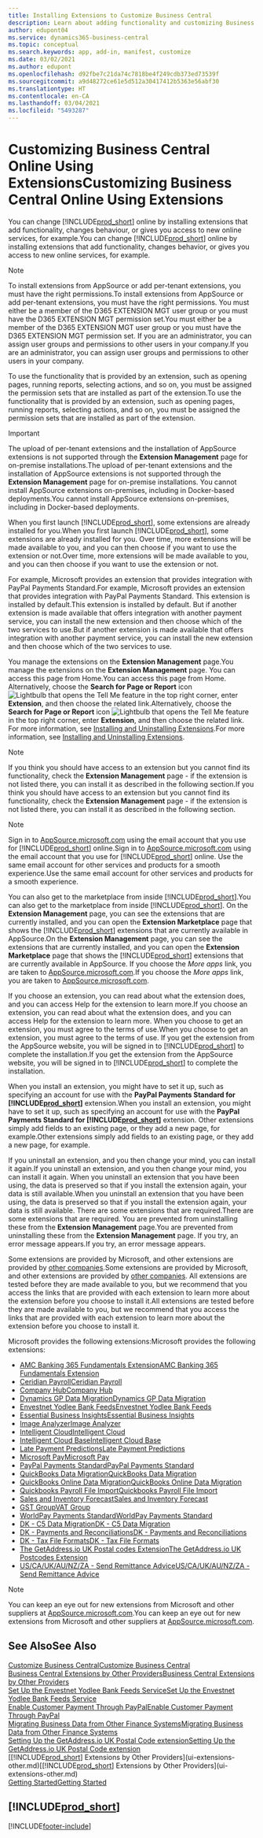 ```yaml
---
title: Installing Extensions to Customize Business Central
description: Learn about adding functionality and customizing Business Central by installing extensions.
author: edupont04
ms.service: dynamics365-business-central
ms.topic: conceptual
ms.search.keywords: app, add-in, manifest, customize
ms.date: 03/02/2021
ms.author: edupont
ms.openlocfilehash: d92fbe7c21da74c7818be4f249cdb373ed73539f
ms.sourcegitcommit: a9d48272ce61e5d512a30417412b5363e56abf30
ms.translationtype: HT
ms.contentlocale: en-CA
ms.lasthandoff: 03/04/2021
ms.locfileid: "5493287"
---
```

# <a name="customizing-business-central-online-using-extensions"></a><span data-ttu-id="9a7e6-103">Customizing Business Central Online Using Extensions</span><span class="sxs-lookup"><span data-stu-id="9a7e6-103">Customizing Business Central Online Using Extensions</span></span>

<span data-ttu-id="9a7e6-104">You can change [!INCLUDE[prod_short](includes/prod_short.md)] online by installing extensions that add functionality, changes behaviour, or gives you access to new online services, for example.</span><span class="sxs-lookup"><span data-stu-id="9a7e6-104">You can change [!INCLUDE[prod_short](includes/prod_short.md)] online by installing extensions that add functionality, changes behavior, or gives you access to new online services, for example.</span></span>

> [!NOTE]
> <span data-ttu-id="9a7e6-105">To install extensions from AppSource or add per-tenant extensions, you must have the right permissions.</span><span class="sxs-lookup"><span data-stu-id="9a7e6-105">To install extensions from AppSource or add per-tenant extensions, you must have the right permissions.</span></span> <span data-ttu-id="9a7e6-106">You must either be a member of the D365 EXTENSION MGT user group or you must have the D365 EXTENSION MGT permission set.</span><span class="sxs-lookup"><span data-stu-id="9a7e6-106">You must either be a member of the D365 EXTENSION MGT user group or you must have the D365 EXTENSION MGT permission set.</span></span> <span data-ttu-id="9a7e6-107">If you are an administrator, you can assign user groups and permissions to other users in your company.</span><span class="sxs-lookup"><span data-stu-id="9a7e6-107">If you are an administrator, you can assign user groups and permissions to other users in your company.</span></span>

<span data-ttu-id="9a7e6-108">To use the functionality that is provided by an extension, such as opening pages, running reports, selecting actions, and so on, you must be assigned the permission sets that are installed as part of the extension.</span><span class="sxs-lookup"><span data-stu-id="9a7e6-108">To use the functionality that is provided by an extension, such as opening pages, running reports, selecting actions, and so on, you must be assigned the permission sets that are installed as part of the extension.</span></span>

> [!IMPORTANT]  
> <span data-ttu-id="9a7e6-109">The upload of per-tenant extensions and the installation of AppSource extensions is not supported through the **Extension Management** page for on-premise installations.</span><span class="sxs-lookup"><span data-stu-id="9a7e6-109">The upload of per-tenant extensions and the installation of AppSource extensions is not supported through the **Extension Management** page for on-premise installations.</span></span> <span data-ttu-id="9a7e6-110">You cannot install AppSource extensions on-premises, including in Docker-based deployments.</span><span class="sxs-lookup"><span data-stu-id="9a7e6-110">You cannot install AppSource extensions on-premises, including in Docker-based deployments.</span></span>

<span data-ttu-id="9a7e6-111">When you first launch [!INCLUDE[prod_short](includes/prod_short.md)], some extensions are already installed for you.</span><span class="sxs-lookup"><span data-stu-id="9a7e6-111">When you first launch [!INCLUDE[prod_short](includes/prod_short.md)], some extensions are already installed for you.</span></span> <span data-ttu-id="9a7e6-112">Over time, more extensions will be made available to you, and you can then choose if you want to use the extension or not.</span><span class="sxs-lookup"><span data-stu-id="9a7e6-112">Over time, more extensions will be made available to you, and you can then choose if you want to use the extension or not.</span></span>

<span data-ttu-id="9a7e6-113">For example, Microsoft provides an extension that provides integration with PayPal Payments Standard.</span><span class="sxs-lookup"><span data-stu-id="9a7e6-113">For example, Microsoft provides an extension that provides integration with PayPal Payments Standard.</span></span> <span data-ttu-id="9a7e6-114">This extension is installed by default.</span><span class="sxs-lookup"><span data-stu-id="9a7e6-114">This extension is installed by default.</span></span>
<span data-ttu-id="9a7e6-115">But if another extension is made available that offers integration with another payment service, you can install the new extension and then choose which of the two services to use.</span><span class="sxs-lookup"><span data-stu-id="9a7e6-115">But if another extension is made available that offers integration with another payment service, you can install the new extension and then choose which of the two services to use.</span></span>  

<span data-ttu-id="9a7e6-116">You manage the extensions on the **Extension Management** page.</span><span class="sxs-lookup"><span data-stu-id="9a7e6-116">You manage the extensions on the **Extension Management** page.</span></span> <span data-ttu-id="9a7e6-117">You can access this page from Home.</span><span class="sxs-lookup"><span data-stu-id="9a7e6-117">You can access this page from Home.</span></span> <span data-ttu-id="9a7e6-118">Alternatively, choose the **Search for Page or Report** icon ![Lightbulb that opens the Tell Me feature](media/ui-search/search_small.png "Tell me what you want to do") in the top right corner, enter **Extension**, and then choose the related link.</span><span class="sxs-lookup"><span data-stu-id="9a7e6-118">Alternatively, choose the **Search for Page or Report** icon ![Lightbulb that opens the Tell Me feature](media/ui-search/search_small.png "Tell me what you want to do") in the top right corner, enter **Extension**, and then choose the related link.</span></span> <span data-ttu-id="9a7e6-119">For more information, see [Installing and Uninstalling Extensions](ui-extensions-install-uninstall.md).</span><span class="sxs-lookup"><span data-stu-id="9a7e6-119">For more information, see [Installing and Uninstalling Extensions](ui-extensions-install-uninstall.md).</span></span>

> [!NOTE]  
> <span data-ttu-id="9a7e6-120">If you think you should have access to an extension but you cannot find its functionality, check the **Extension Management** page - if the extension is not listed there, you can install it as described in the following section.</span><span class="sxs-lookup"><span data-stu-id="9a7e6-120">If you think you should have access to an extension but you cannot find its functionality, check the **Extension Management** page - if the extension is not listed there, you can install it as described in the following section.</span></span>  

> [!NOTE]  
> <span data-ttu-id="9a7e6-121">Sign in to [AppSource.microsoft.com](https://appsource.microsoft.com/) using the email account that you use for [!INCLUDE[prod_short](includes/prod_short.md)] online.</span><span class="sxs-lookup"><span data-stu-id="9a7e6-121">Sign in to [AppSource.microsoft.com](https://appsource.microsoft.com/) using the email account that you use for [!INCLUDE[prod_short](includes/prod_short.md)] online.</span></span> <span data-ttu-id="9a7e6-122">Use the same email account for other services and products for a smooth experience.</span><span class="sxs-lookup"><span data-stu-id="9a7e6-122">Use the same email account for other services and products for a smooth experience.</span></span>  

<span data-ttu-id="9a7e6-123">You can also get to the marketplace from inside [!INCLUDE[prod_short](includes/prod_short.md)].</span><span class="sxs-lookup"><span data-stu-id="9a7e6-123">You can also get to the marketplace from inside [!INCLUDE[prod_short](includes/prod_short.md)].</span></span> <span data-ttu-id="9a7e6-124">On the **Extension Management** page, you can see the extensions that are currently installed, and you can open the **Extension Marketplace** page that shows the [!INCLUDE[prod_short](includes/prod_short.md)] extensions that are currently available in AppSource.</span><span class="sxs-lookup"><span data-stu-id="9a7e6-124">On the **Extension Management** page, you can see the extensions that are currently installed, and you can open the **Extension Marketplace** page that shows the [!INCLUDE[prod_short](includes/prod_short.md)] extensions that are currently available in AppSource.</span></span> <span data-ttu-id="9a7e6-125">If you choose the *More apps* link, you are taken to [AppSource.microsoft.com](https://appsource.microsoft.com/marketplace/apps?product=dynamics-365%3Bdynamics-365-business-central&page=1).</span><span class="sxs-lookup"><span data-stu-id="9a7e6-125">If you choose the *More apps* link, you are taken to [AppSource.microsoft.com](https://appsource.microsoft.com/marketplace/apps?product=dynamics-365%3Bdynamics-365-business-central&page=1).</span></span>  

<span data-ttu-id="9a7e6-126">If you choose an extension, you can read about what the extension does, and you can access Help for the extension to learn more.</span><span class="sxs-lookup"><span data-stu-id="9a7e6-126">If you choose an extension, you can read about what the extension does, and you can access Help for the extension to learn more.</span></span> <span data-ttu-id="9a7e6-127">When you choose to get an extension, you must agree to the terms of use.</span><span class="sxs-lookup"><span data-stu-id="9a7e6-127">When you choose to get an extension, you must agree to the terms of use.</span></span> <span data-ttu-id="9a7e6-128">If you get the extension from the AppSource website, you will be signed in to [!INCLUDE[prod_short](includes/prod_short.md)] to complete the installation.</span><span class="sxs-lookup"><span data-stu-id="9a7e6-128">If you get the extension from the AppSource website, you will be signed in to [!INCLUDE[prod_short](includes/prod_short.md)] to complete the installation.</span></span>  

<span data-ttu-id="9a7e6-129">When you install an extension, you might have to set it up, such as specifying an account for use with the **PayPal Payments Standard for [!INCLUDE[prod_short](includes/prod_short.md)]** extension.</span><span class="sxs-lookup"><span data-stu-id="9a7e6-129">When you install an extension, you might have to set it up, such as specifying an account for use with the **PayPal Payments Standard for [!INCLUDE[prod_short](includes/prod_short.md)]** extension.</span></span>
<span data-ttu-id="9a7e6-130">Other extensions simply add fields to an existing page, or they add a new page, for example.</span><span class="sxs-lookup"><span data-stu-id="9a7e6-130">Other extensions simply add fields to an existing page, or they add a new page, for example.</span></span>   

<span data-ttu-id="9a7e6-131">If you uninstall an extension, and you then change your mind, you can install it again.</span><span class="sxs-lookup"><span data-stu-id="9a7e6-131">If you uninstall an extension, and you then change your mind, you can install it again.</span></span> <span data-ttu-id="9a7e6-132">When you uninstall an extension that you have been using, the data is preserved so that if you install the extension again, your data is still available.</span><span class="sxs-lookup"><span data-stu-id="9a7e6-132">When you uninstall an extension that you have been using, the data is preserved so that if you install the extension again, your data is still available.</span></span> <span data-ttu-id="9a7e6-133">There are some extensions that are required.</span><span class="sxs-lookup"><span data-stu-id="9a7e6-133">There are some extensions that are required.</span></span> <span data-ttu-id="9a7e6-134">You are prevented from uninstalling these from the **Extension Management** page.</span><span class="sxs-lookup"><span data-stu-id="9a7e6-134">You are prevented from uninstalling these from the **Extension Management** page.</span></span> <span data-ttu-id="9a7e6-135">If you try, an error message appears.</span><span class="sxs-lookup"><span data-stu-id="9a7e6-135">If you try, an error message appears.</span></span>  

<span data-ttu-id="9a7e6-136">Some extensions are provided by Microsoft, and other extensions are provided by [other companies](ui-extensions-other.md).</span><span class="sxs-lookup"><span data-stu-id="9a7e6-136">Some extensions are provided by Microsoft, and other extensions are provided by [other companies](ui-extensions-other.md).</span></span> <span data-ttu-id="9a7e6-137">All extensions are tested before they are made available to you, but we recommend that you access the links that are provided with each extension to learn more about the extension before you choose to install it.</span><span class="sxs-lookup"><span data-stu-id="9a7e6-137">All extensions are tested before they are made available to you, but we recommend that you access the links that are provided with each extension to learn more about the extension before you choose to install it.</span></span>  

<span data-ttu-id="9a7e6-138">Microsoft provides the following extensions:</span><span class="sxs-lookup"><span data-stu-id="9a7e6-138">Microsoft provides the following extensions:</span></span>  

* [<span data-ttu-id="9a7e6-139">AMC Banking 365 Fundamentals Extension</span><span class="sxs-lookup"><span data-stu-id="9a7e6-139">AMC Banking 365 Fundamentals Extension</span></span>](ui-extensions-amc-banking.md)
* [<span data-ttu-id="9a7e6-140">Ceridian Payroll</span><span class="sxs-lookup"><span data-stu-id="9a7e6-140">Ceridian Payroll</span></span>](ui-extensions-ceridian-payroll.md)
* [<span data-ttu-id="9a7e6-141">Company Hub</span><span class="sxs-lookup"><span data-stu-id="9a7e6-141">Company Hub</span></span>](ui-extensions-company-hub.md)  
* [<span data-ttu-id="9a7e6-142">Dynamics GP Data Migration</span><span class="sxs-lookup"><span data-stu-id="9a7e6-142">Dynamics GP Data Migration</span></span>](ui-extensions-dynamicsgp-data-migration.md)
* [<span data-ttu-id="9a7e6-143">Envestnet Yodlee Bank Feeds</span><span class="sxs-lookup"><span data-stu-id="9a7e6-143">Envestnet Yodlee Bank Feeds</span></span>](ui-extensions-yodlee-bank-feeds.md)
* [<span data-ttu-id="9a7e6-144">Essential Business Insights</span><span class="sxs-lookup"><span data-stu-id="9a7e6-144">Essential Business Insights</span></span>](ui-extensions-essential-business-insights.md)
* [<span data-ttu-id="9a7e6-145">Image Analyzer</span><span class="sxs-lookup"><span data-stu-id="9a7e6-145">Image Analyzer</span></span>](ui-extensions-image-analyzer.md)
* [<span data-ttu-id="9a7e6-146">Intelligent Cloud</span><span class="sxs-lookup"><span data-stu-id="9a7e6-146">Intelligent Cloud</span></span>](ui-extensions-data-replication.md)
* [<span data-ttu-id="9a7e6-147">Intelligent Cloud Base</span><span class="sxs-lookup"><span data-stu-id="9a7e6-147">Intelligent Cloud Base</span></span>](ui-extensions-intelligent-cloud.md)  
* [<span data-ttu-id="9a7e6-148">Late Payment Predictions</span><span class="sxs-lookup"><span data-stu-id="9a7e6-148">Late Payment Predictions</span></span>](ui-extensions-late-payment-prediction.md)
* [<span data-ttu-id="9a7e6-149">Microsoft Pay</span><span class="sxs-lookup"><span data-stu-id="9a7e6-149">Microsoft Pay</span></span>](ui-extensions-microsoft-pay-payments.md)
* [<span data-ttu-id="9a7e6-150">PayPal Payments Standard</span><span class="sxs-lookup"><span data-stu-id="9a7e6-150">PayPal Payments Standard</span></span>](ui-extensions-paypal-payments-standard.md)
* [<span data-ttu-id="9a7e6-151">QuickBooks Data Migration</span><span class="sxs-lookup"><span data-stu-id="9a7e6-151">QuickBooks Data Migration</span></span>](ui-extensions-quickbooks-data-migration.md)
* [<span data-ttu-id="9a7e6-152">QuickBooks Online Data Migration</span><span class="sxs-lookup"><span data-stu-id="9a7e6-152">QuickBooks Online Data Migration</span></span>](ui-extensions-quickbooks-online-data-migration.md)
* [<span data-ttu-id="9a7e6-153">Quickbooks Payroll File Import</span><span class="sxs-lookup"><span data-stu-id="9a7e6-153">Quickbooks Payroll File Import</span></span>](ui-extensions-quickbooks-payroll.md)
* [<span data-ttu-id="9a7e6-154">Sales and Inventory Forecast</span><span class="sxs-lookup"><span data-stu-id="9a7e6-154">Sales and Inventory Forecast</span></span>](ui-extensions-sales-forecast.md)
* [<span data-ttu-id="9a7e6-155">GST Group</span><span class="sxs-lookup"><span data-stu-id="9a7e6-155">VAT Group</span></span>](ui-extensions-vat-group.md)
* [<span data-ttu-id="9a7e6-156">WorldPay Payments Standard</span><span class="sxs-lookup"><span data-stu-id="9a7e6-156">WorldPay Payments Standard</span></span>](ui-extensions-worldpay-payments-standard.md)
* [<span data-ttu-id="9a7e6-157">DK - C5 Data Migration</span><span class="sxs-lookup"><span data-stu-id="9a7e6-157">DK - C5 Data Migration</span></span>](ui-extensions-c5-data-migration.md)
* [<span data-ttu-id="9a7e6-158">DK - Payments and Reconciliations</span><span class="sxs-lookup"><span data-stu-id="9a7e6-158">DK - Payments and Reconciliations</span></span>](ui-extensions-payments-reconciliation-formats-dk.md)
* [<span data-ttu-id="9a7e6-159">DK - Tax File Formats</span><span class="sxs-lookup"><span data-stu-id="9a7e6-159">DK - Tax File Formats</span></span>](ui-extensions-tax-file-formats-dk.md)
* [<span data-ttu-id="9a7e6-160">The GetAddress.io UK Postal codes Extension</span><span class="sxs-lookup"><span data-stu-id="9a7e6-160">The GetAddress.io UK Postcodes Extension</span></span>](LocalFunctionality/UnitedKingdom/ui-extensions-getaddressio.md)  
* [<span data-ttu-id="9a7e6-161">US/CA/UK/AU/NZ/ZA - Send Remittance Advice</span><span class="sxs-lookup"><span data-stu-id="9a7e6-161">US/CA/UK/AU/NZ/ZA - Send Remittance Advice</span></span>](ui-extensions-send-remittance-advice.md)

> [!NOTE]  
> <span data-ttu-id="9a7e6-162">You can keep an eye out for new extensions from Microsoft and other suppliers at [AppSource.microsoft.com](https://appsource.microsoft.com/marketplace/apps?product=dynamics-365%3Bdynamics-365-business-central&page=1).</span><span class="sxs-lookup"><span data-stu-id="9a7e6-162">You can keep an eye out for new extensions from Microsoft and other suppliers at [AppSource.microsoft.com](https://appsource.microsoft.com/marketplace/apps?product=dynamics-365%3Bdynamics-365-business-central&page=1).</span></span>

## <a name="see-also"></a><span data-ttu-id="9a7e6-163">See Also</span><span class="sxs-lookup"><span data-stu-id="9a7e6-163">See Also</span></span>

[<span data-ttu-id="9a7e6-164">Customize Business Central</span><span class="sxs-lookup"><span data-stu-id="9a7e6-164">Customize Business Central</span></span>](ui-customizing-overview.md)  
[<span data-ttu-id="9a7e6-165">Business Central Extensions by Other Providers</span><span class="sxs-lookup"><span data-stu-id="9a7e6-165">Business Central Extensions by Other Providers</span></span>](ui-extensions-other.md)  
[<span data-ttu-id="9a7e6-166">Set Up the Envestnet Yodlee Bank Feeds Service</span><span class="sxs-lookup"><span data-stu-id="9a7e6-166">Set Up the Envestnet Yodlee Bank Feeds Service</span></span>](bank-how-setup-bank-statement-service.md)  
[<span data-ttu-id="9a7e6-167">Enable Customer Payment Through PayPal</span><span class="sxs-lookup"><span data-stu-id="9a7e6-167">Enable Customer Payment Through PayPal</span></span>](sales-how-enable-payment-service-extensions.md)  
[<span data-ttu-id="9a7e6-168">Migrating Business Data from Other Finance Systems</span><span class="sxs-lookup"><span data-stu-id="9a7e6-168">Migrating Business Data from Other Finance Systems</span></span>](across-import-data-configuration-packages.md)  
[<span data-ttu-id="9a7e6-169">Setting Up the GetAddress.io UK Postal Code extension</span><span class="sxs-lookup"><span data-stu-id="9a7e6-169">Setting Up the GetAddress.io UK Postal Code extension</span></span>](LocalFunctionality/UnitedKingdom/uk-setup-postal-code-service.md)  
<span data-ttu-id="9a7e6-170">[[!INCLUDE[prod_short](includes/prod_short.md)] Extensions by Other Providers](ui-extensions-other.md)</span><span class="sxs-lookup"><span data-stu-id="9a7e6-170">[[!INCLUDE[prod_short](includes/prod_short.md)] Extensions by Other Providers](ui-extensions-other.md)</span></span>  
[<span data-ttu-id="9a7e6-171">Getting Started</span><span class="sxs-lookup"><span data-stu-id="9a7e6-171">Getting Started</span></span>](product-get-started.md)  

## [!INCLUDE[prod_short](includes/free_trial_md.md)]  


[!INCLUDE[footer-include](includes/footer-banner.md)]
